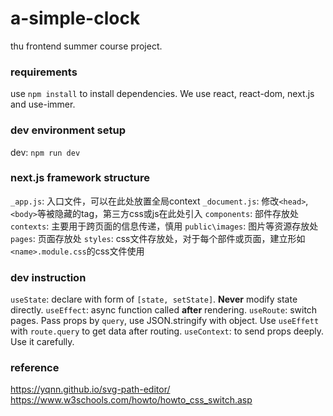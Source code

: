 # a-simple-clock
thu frontend summer course project.

### requirements
use `npm install` to install dependencies. We use react, react-dom, next.js and use-immer.


### dev environment setup
dev: `npm run dev`


### next.js framework structure
`_app.js`: 入口文件，可以在此处放置全局context
`_document.js`: 修改`<head>`, `<body>`等被隐藏的tag，第三方css或js在此处引入
`components`: 部件存放处
`contexts`: 主要用于跨页面的信息传递，慎用
`public\images`: 图片等资源存放处
`pages`: 页面存放处
`styles`: css文件存放处，对于每个部件或页面，建立形如`<name>.module.css`的css文件使用


### dev instruction
`useState`: declare with form of `[state, setState]`. **Never** modify state directly.
`useEffect`: async function called **after** rendering.
`useRoute`: switch pages. Pass props by `query`, use JSON.stringify with object. Use `useEffett` with `route.query` to get data after routing.
`useContext`: to send props deeply. Use it carefully.


### reference
https://yqnn.github.io/svg-path-editor/
https://www.w3schools.com/howto/howto_css_switch.asp